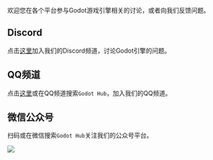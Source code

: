 欢迎您在各个平台参与Godot游戏引擎相关的讨论，或者向我们反馈问题。  

## Discord  

点击[这里](https://discord.com/invite/Yy46mP5H2T)加入我们的Discord频道，讨论Godot引擎的问题。  

## QQ频道  

点击[这里](https://pd.qq.com/s/9a6ctfgtu)或在QQ频道搜索`Godot Hub`，加入我们的QQ频道。  

## 微信公众号  

扫码或在微信搜索`Godot Hub`关注我们的公众号平台。  

![](/res/wechat/qrcode.png)  